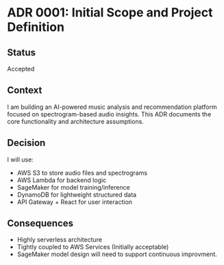 # ADR 0001: Initial Scope and Project Definition

## Status
Accepted

## Context
I am building an AI-powered music analysis and recommendation platform focused on spectrogram-based audio insights. This ADR documents the core functionality and architecture assumptions.

## Decision
I will use:
- AWS S3 to store audio files and spectrograms
- AWS Lambda for backend logic
- SageMaker for model training/inference
- DynamoDB for lightweight structured data
- API Gateway + React for user interaction

## Consequences
- Highly serverless architecture
- Tightly coupled to AWS Services (Initially acceptable)
- SageMaker model design will need to support continuous improvment.
